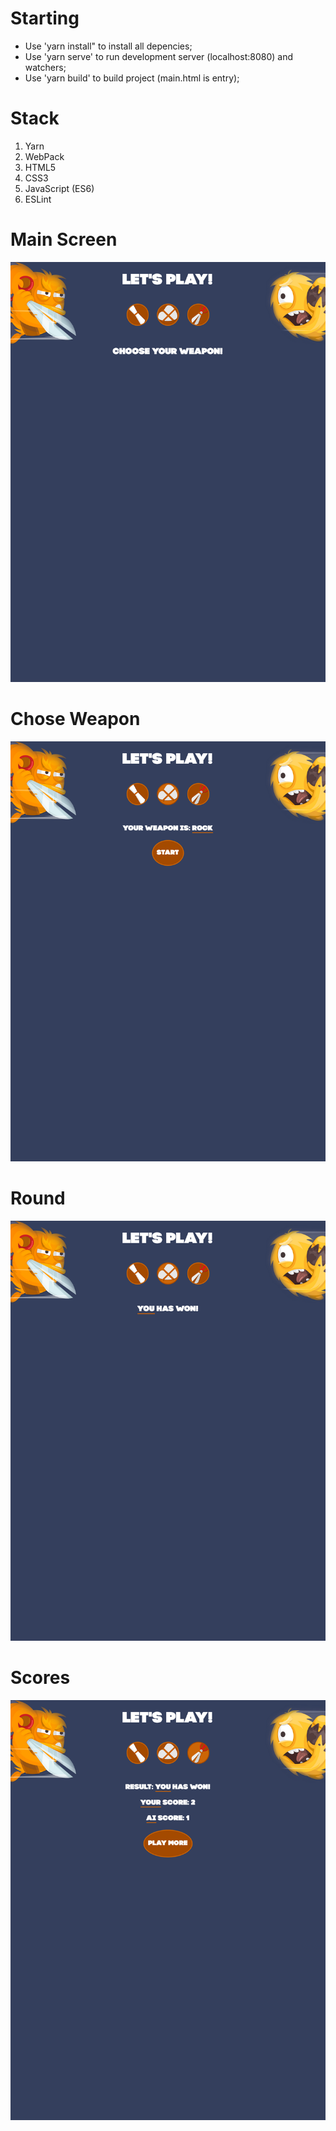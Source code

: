 # Starting
- Use 'yarn install" to install all depencies;
- Use 'yarn serve' to run development server (localhost:8080) and watchers;
- Use 'yarn build' to build project (main.html is entry);

# Stack 
1. Yarn
2. WebPack
3. HTML5
4. CSS3
5. JavaScript (ES6)
6. ESLint

# Main Screen
![Main Screen](Main.png)

# Chose Weapon
![Weapon](Weapon.png)

# Round
![Round](Round.png)

# Scores
![Scores](Scores.png)
